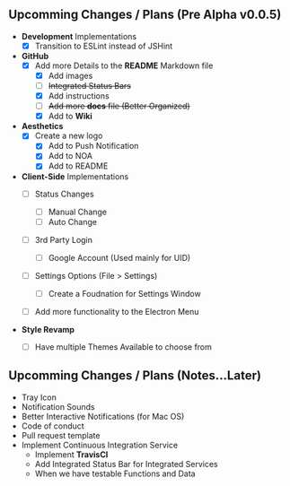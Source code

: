 ## Upcomming Changes / Plans (Pre Alpha v0.0.5)

- **Development** Implementations
    - [x] Transition to ESLint instead of JSHint

- **GitHub**
    - [x] Add more Details to the **README** Markdown file
        - [x] Add images
        - [ ] ~~Integrated Status Bars~~
        - [x] Add instructions
        - [ ] ~~Add more **docs** file (Better Organized)~~
        - [x] Add to **Wiki**

- **Aesthetics**
    - [x] Create a new logo
        - [x] Add to Push Notification
        - [x] Add to NOA
        - [x] Add to README

- **Client-Side** Implementations
    - [ ] Status Changes
        - [ ] Manual Change
        - [ ] Auto Change
    - [ ] 3rd Party Login
        - [ ] Google Account (Used mainly for UID)
    - [ ] Settings Options (File > Settings)
        - [ ] Create a Foudnation for Settings Window
    - [ ] Add more functionality to the Electron Menu


- **Style Revamp**
    - [ ] Have multiple Themes Available to choose from



## Upcomming Changes / Plans (Notes...Later)
- Tray Icon
- Notification Sounds
- Better Interactive Notifications (for Mac OS)
- Code of conduct
- Pull request template
- Implement Continuous Integration Service
    - Implement **TravisCI**
    - Add Integrated Status Bar for Integrated Services
    - When we have testable Functions and Data